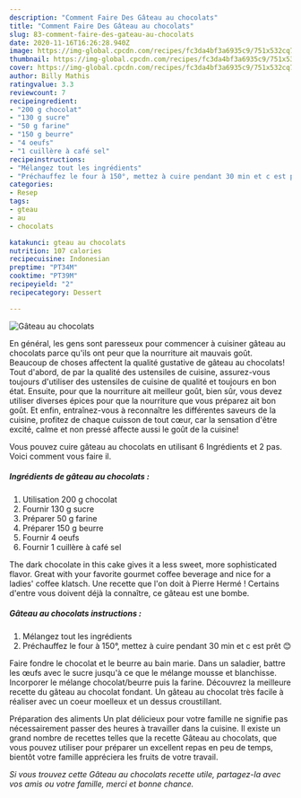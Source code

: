 ```yaml
---
description: "Comment Faire Des Gâteau au chocolats"
title: "Comment Faire Des Gâteau au chocolats"
slug: 83-comment-faire-des-gateau-au-chocolats
date: 2020-11-16T16:26:28.940Z
image: https://img-global.cpcdn.com/recipes/fc3da4bf3a6935c9/751x532cq70/gateau-au-chocolats-photo-principale-de-la-recette.jpg
thumbnail: https://img-global.cpcdn.com/recipes/fc3da4bf3a6935c9/751x532cq70/gateau-au-chocolats-photo-principale-de-la-recette.jpg
cover: https://img-global.cpcdn.com/recipes/fc3da4bf3a6935c9/751x532cq70/gateau-au-chocolats-photo-principale-de-la-recette.jpg
author: Billy Mathis
ratingvalue: 3.3
reviewcount: 7
recipeingredient:
- "200 g chocolat"
- "130 g sucre"
- "50 g farine"
- "150 g beurre"
- "4 oeufs"
- "1 cuillère à café sel"
recipeinstructions:
- "Mélangez tout les ingrédients"
- "Préchauffez le four à 150°, mettez à cuire pendant 30 min et c est prêt 😊"
categories:
- Resep
tags:
- gteau
- au
- chocolats

katakunci: gteau au chocolats 
nutrition: 107 calories
recipecuisine: Indonesian
preptime: "PT34M"
cooktime: "PT39M"
recipeyield: "2"
recipecategory: Dessert

---
```



![Gâteau au chocolats](https://img-global.cpcdn.com/recipes/fc3da4bf3a6935c9/751x532cq70/gateau-au-chocolats-photo-principale-de-la-recette.jpg)

En général, les gens sont paresseux pour commencer à cuisiner gâteau au chocolats parce qu'ils ont peur que la nourriture ait mauvais goût. Beaucoup de choses affectent la qualité gustative de gâteau au chocolats! Tout d'abord, de par la qualité des ustensiles de cuisine, assurez-vous toujours d'utiliser des ustensiles de cuisine de qualité et toujours en bon état. Ensuite, pour que la nourriture ait meilleur goût, bien sûr, vous devez utiliser diverses épices pour que la nourriture que vous préparez ait bon goût. Et enfin, entraînez-vous à reconnaître les différentes saveurs de la cuisine, profitez de chaque cuisson de tout cœur, car la sensation d'être excité, calme et non pressé affecte aussi le goût de la cuisine!

<!--inarticleads1-->

Vous pouvez cuire gâteau au chocolats en utilisant 6 Ingrédients et 2 pas. Voici comment vous faire il.

##### Ingrédients de gâteau au chocolats :

1. Utilisation 200 g chocolat
1. Fournir 130 g sucre
1. Préparer 50 g farine
1. Préparer 150 g beurre
1. Fournir 4 oeufs
1. Fournir 1 cuillère à café sel


The dark chocolate in this cake gives it a less sweet, more sophisticated flavor. Great with your favorite gourmet coffee beverage and nice for a ladies&#39; coffee klatsch. Une recette que l&#39;on doit à Pierre Hermé ! Certains d&#39;entre vous doivent déjà la connaître, ce gâteau est une bombe. 

<!--inarticleads2-->

##### Gâteau au chocolats instructions :

1. Mélangez tout les ingrédients
1. Préchauffez le four à 150°, mettez à cuire pendant 30 min et c est prêt 😊


Faire fondre le chocolat et le beurre au bain marie. Dans un saladier, battre les œufs avec le sucre jusqu&#39;à ce que le mélange mousse et blanchisse. Incorporer le mélange chocolat/beurre puis la farine. Découvrez la meilleure recette du gâteau au chocolat fondant. Un gâteau au chocolat très facile à réaliser avec un coeur moelleux et un dessus croustillant. 

<!--inarticleads1-->

<p>
Préparation des aliments Un plat délicieux pour votre famille ne signifie pas nécessairement passer des heures à travailler dans la cuisine. Il existe un grand nombre de recettes telles que la recette Gâteau au chocolats, que vous pouvez utiliser pour préparer un excellent repas en peu de temps, bientôt votre famille appréciera les fruits de votre travail.
</p>

<p>
<i>Si vous trouvez cette Gâteau au chocolats recette utile, partagez-la avec vos amis ou votre famille, merci et bonne chance.</i>
</p>
